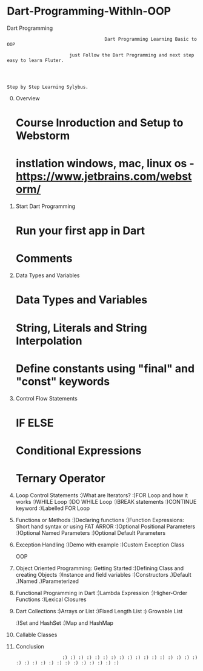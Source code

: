 # Dart-Programming-WithIn-OOP
Dart Programming




		                             	Dart Programming Learning Basic to OOP

	                       just Follow the Dart Programming and next step easy to learn Fluter.
                         
                         


	Step by Step Learning Sylybus.

  0. Overview
       # Course Inroduction and Setup to Webstorm
       # instlation windows, mac, linux os - https://www.jetbrains.com/webstorm/
       
  1. Start Dart Programming
       # Run your first app in Dart
       # Comments
       
       
  2. Data Types and Variables
       # Data Types and Variables
       # String, Literals and String Interpolation
       # Define constants using "final" and "const" keywords
       
       
  3. Control Flow Statements 
       # IF ELSE
       # Conditional Expressions
       # Ternary Operator
       
       
   4. Loop Control Statements
       :)What are Iterators?
       :)FOR Loop and how it works
       :)WHILE Loop
       :)DO WHILE Loop
       :)BREAK statements
       :)CONTINUE keyword
       :)Labelled FOR Loop
       
       
       
  5. Functions or Methods
       :)Declaring functions
       :)Function Expressions: Short hand syntax or using FAT ARROR
       :)Optional Positional Parameters
       :)Optional Named Parameters
       :)Optional Default Parameters
       
       
       
  6. Exception Handling
       :)Demo with example
       :)Custom Exception Class
       
       
       OOP
 7. Object Oriented Programming: Getting Started
       :)Defining Class and creating Objects
       :)Instance and field variables
       :)Constructors
            .)Default
             .)Named
              .)Parameterized
              
              
              
 8. Functional Programming in Dart
       :)Lambda Expression
       :)Higher-Order Functions
       :)Lexical Closures
       
       
       
9.  Dart Collections
       :)Arrays or List
            :)Fixed Length List
            :) Growable List
            
       :)Set and HashSet
       :)Map and HashMap
       
       
       
 10.  Callable Classes
 
 
 11.  Conclusion
 
 
 
                           :) :) :) :) :) :) :) :) :) :) :) :) :) :) :) :) :) :) :) :) :) :) :) :) :) :) :) :) :) :)
      
       
        
